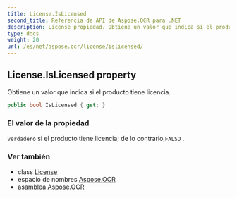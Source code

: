 ```yaml
---
title: License.IsLicensed
second_title: Referencia de API de Aspose.OCR para .NET
description: License propiedad. Obtiene un valor que indica si el producto tiene licencia.
type: docs
weight: 20
url: /es/net/aspose.ocr/license/islicensed/
---
```

## License.IsLicensed property

Obtiene un valor que indica si el producto tiene licencia.

```csharp
public bool IsLicensed { get; }
```

### El valor de la propiedad

`verdadero` si el producto tiene licencia; de lo contrario,`FALSO` .

### Ver también

* class [License](../)
* espacio de nombres [Aspose.OCR](../../license/)
* asamblea [Aspose.OCR](../../../)


